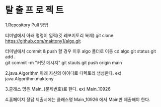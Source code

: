 # 탈 출 프 로 젝 트

1.Repository Pull 방법

  터미널에서 아래 명령어 입력(깃 레포지토리 복제)
    git clone https://github.com/maktony1/algo.git
  
  터미널에서 commit & push 할 경우
  이후 algo 폴더로 이동
    cd algo
    git status
    git add .  
    git commit -m "커밋 메시지"
    git stauts
    git push origin main

2.java.Algorithm 아래 자신의 아이디로 디렉토리 생성한다. ex) java.Algorithm.maktony

3.클래스 명은 Main_{문제번호}로 한다. ex) Main_10926

4.홈페이지 정답 제출시에는 클래스명 Main_10926 에서 Main만 제출해야 한다.

